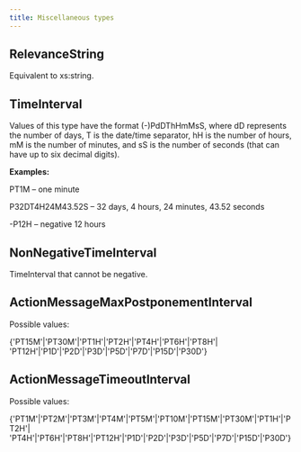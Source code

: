 ```yaml
---
title: Miscellaneous types
---
```


## RelevanceString
Equivalent to xs:string.

## TimeInterval
Values of this type have the format (-)PdDThHmMsS, where dD represents the
number of days, T is the date/time separator, hH is the number of hours, mM is
the number of minutes, and sS is the number of seconds (that can have up to six
decimal digits).

**Examples:**

PT1M – one minute

P32DT4H24M43.52S – 32 days, 4 hours, 24 minutes, 43.52 seconds

-P12H – negative 12 hours

## NonNegativeTimeInterval
TimeInterval that cannot be negative.

## ActionMessageMaxPostponementInterval

Possible values:

{'PT15M'|'PT30M'|'PT1H'|'PT2H'|'PT4H'|'PT6H'|'PT8H'|
'PT12H'|'P1D'|'P2D'|'P3D'|'P5D'|'P7D'|'P15D'|'P30D'}

## ActionMessageTimeoutInterval

Possible values:

{'PT1M'|'PT2M'|'PT3M'|'PT4M'|'PT5M'|'PT10M'|'PT15M'|'PT30M'|'PT1H'|'PT2H'|
'PT4H'|'PT6H'|'PT8H'|'PT12H'|'P1D'|'P2D'|'P3D'|'P5D'|'P7D'|'P15D'|'P30D'}

